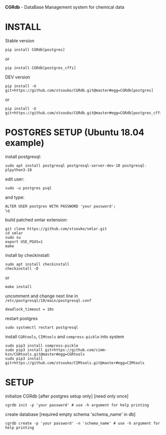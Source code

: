 **CGRdb** - DataBase Management system for chemical data

INSTALL
=======
Stable version

    pip install CGRdb[postgres]

or

    pip install CGRdb[postgres_cffi]

DEV version

    pip install -U git+https://github.com/stsouko/CGRdb.git@master#egg=CGRdb[postgres]

or

    pip install -U git+https://github.com/stsouko/CGRdb.git@master#egg=CGRdb[postgres_cffi]

POSTGRES SETUP (Ubuntu 18.04 example)
=====================================
install  postgresql:

    sudo apt install postgresql postgresql-server-dev-10 postgresql-plpython3-10

edit user: 

    sudo -u postgres psql

and type:

    ALTER USER postgres WITH PASSWORD 'your password';
    \q

build patched smlar extension:

    git clone https://github.com/stsouko/smlar.git
    cd smlar
    sudo su
    export USE_PGXS=1
    make

install by checkinstall:

    sudo apt install checkinstall
    checkinstall -D

or

    make install

uncomment and change next line in `/etc/postgresql/10/main/postgresql.conf`

    deadlock_timeout = 10s

restart postgres

    sudo systemctl restart postgresql

install `CGRtools`, `CIMtools` and `compress-pickle` into system

    sudo pip3 install compress-pickle 
    sudo pip3 install git+https://github.com/cimm-kzn/CGRtools.git@master#egg=CGRtools
    sudo pip3 install git+https://github.com/stsouko/CIMtools.git@master#egg=CIMtools

SETUP
=====

initialize CGRdb \[after postgres setup only\] \[need only once\]

    cgrdb init -p 'your password' # use -h argument for help printing

create database \[required empty schema 'schema_name' in db\]

    cgrdb create -p 'your password' -n 'schema_name' # use -h argument for help printing

